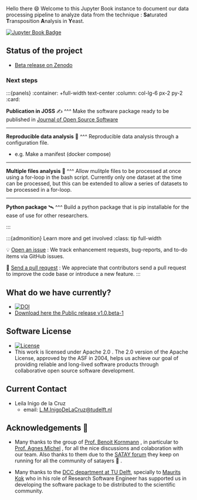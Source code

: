 

Hello there 😄 Welcome to this Jupyter Book instance to document our data processing pipeline to analyze data from the technique : **Sa**turated **T**ransposition **A**nalysis in **Y**east. 

[![Jupyter Book Badge](https://jupyterbook.org/badge.svg)](https://satay-ll.github.io/Transposonmapper/Introduction.html)

## Status of the project

- [Beta release on Zenodo](https://doi.org/10.5281/zenodo.4636310) 

  
### Next steps

:::{panels}
:container: +full-width text-center
:column: col-lg-6 px-2 py-2
:card:

**Publication in JOSS** ✍
^^^
Make the software package ready to be published in [Journal of Open Source Software](https://joss.readthedocs.io/en/latest/index.html)

  <!-- - Automated testing with continuous integration
    - Comand line interface with a pip install mode
    - GitFlow implementation for contributors to the software -->

---
**Reproducible data analysis** 🚀
^^^
Reproducible data analysis through a configuration file.
 - e.g. Make a manifest (docker compose)


---
**Multiple files analysis** 🎁
^^^
Allow mulitple files to be processed at once using a for-loop in the bash script.
Currently only one dataset at the time can be processed, but this can be extended to allow a series of datasets to be processed in a for-loop.


---
**Python package** 🛰
^^^
Build a python package that is pip installable for the ease of use for other researchers. 


:::





:::{admonition} Learn more and get involved
:class: tip full-width

💡 [Open an issue](https://github.com/SATAY-LL/LaanLab-SATAY-DataAnalysis/issues)
: We track enhancement requests, bug-reports, and to-do items via GitHub issues.


🙌 [Send a pull request](https://github.com/SATAY-LL/LaanLab-SATAY-DataAnalysis/pulls)
: We appreciate that contributors send a pull request to improve the code base or introduce a new feature. 
:::


## What do we have currently?

- [![DOI](https://zenodo.org/badge/248577762.svg)](https://zenodo.org/badge/latestdoi/248577762)
- [Download here the Public release v1.0.beta-1](https://github.com/leilaicruz/LaanLab-SATAY-DataAnalysis/archive/refs/tags/v1.0-beta.1.zip)


## Software License

- [![License](https://img.shields.io/badge/License-Apache%202.0-blue.svg)](https://opensource.org/licenses/Apache-2.0)
- This work is licensed under Apache 2.0 . 
The 2.0 version of the Apache License, approved by the ASF in 2004, helps us achieve our goal of providing reliable and long-lived software products through collaborative open source software development. 

## Current Contact 

- Leila Inigo de la Cruz
    - email: L.M.InigoDeLaCruz@tudelft.nl


## Acknowledgements 💙

- Many thanks to the group of [Prof. Benoit Kornmann](https://www.bioch.ox.ac.uk/research/kornmann) , in particular to [Prof. Agnes Michel](https://www.kornmann.group/people/agn%C3%A8s) , for all the nice discussions and colaboration with our team. Also thanks to them due to the [SATAY forum](https://groups.google.com/forum/#!forum/satayusers)  they keep on running for all the community of satayers 🎉 . 

- Many thanks to the [DCC department at TU Delft](https://tu-delft-dcc.github.io/01_Welcome.html), specially to [Maurits Kok](https://github.com/mwakok) who in his role of Research Software Engineer has supported us in developing the software package to be distributed to the scientific community. 

<!-- :::{image} https://pbs.twimg.com/profile_images/1226944724365447169/MzFpwY5P_400x400.png
:class: float-left mr-2 rounded
:width: 100px
::: -->